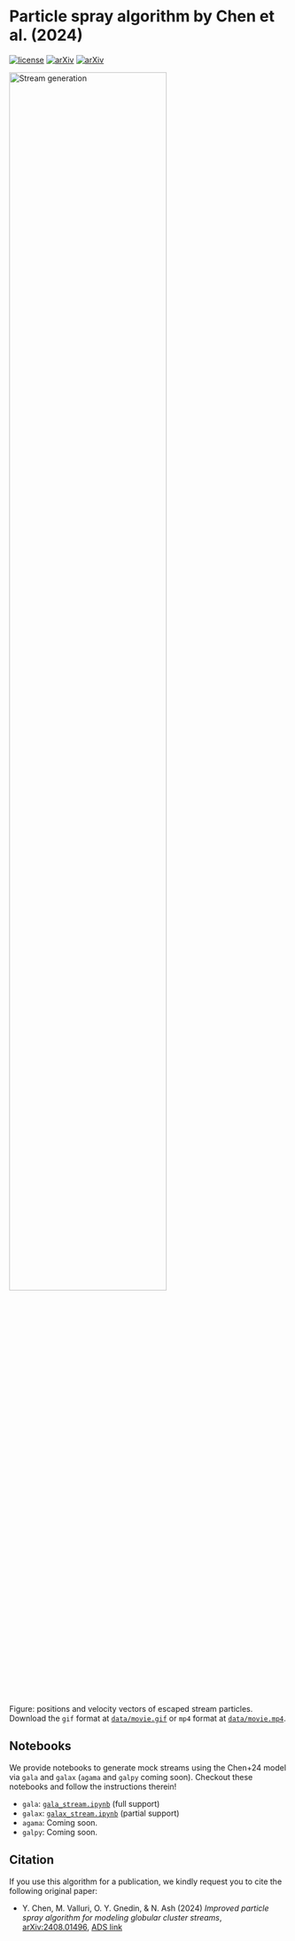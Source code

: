 # Particle spray algorithm by Chen et al. (2024)

[![license](https://img.shields.io/github/license/ybillchen/particle_spray_chen24)](LICENSE)
[![arXiv](https://img.shields.io/badge/ADS-2024arXiv240801496C-blue)](https://ui.adsabs.harvard.edu/abs/2024arXiv240801496C/abstract)
[![arXiv](https://img.shields.io/badge/arXiv-2408.01496-green)](https://arxiv.org/abs/2408.01496)

<img src="data/movie.gif" alt="Stream generation" width="75%"/>

Figure: positions and velocity vectors of escaped stream particles. Download the `gif` format at [`data/movie.gif`](data/movie.gif) or `mp4` format at [`data/movie.mp4`](data/movie.gif).

## Notebooks

We provide notebooks to generate mock streams using the Chen+24 model via `gala` and `galax` (`agama` and `galpy` coming soon). Checkout these notebooks and follow the instructions therein!

- `gala`: [`gala_stream.ipynb`](gala_stream.ipynb) (full support)
- `galax`: [`galax_stream.ipynb`](galax_stream.ipynb) (partial support)
- `agama`: Coming soon.
- `galpy`: Coming soon.

## Citation

If you use this algorithm for a publication, we kindly request you to cite the following original paper:

- Y. Chen, M. Valluri, O. Y. Gnedin, & N. Ash (2024) *Improved particle spray algorithm for modeling globular cluster streams*, [arXiv:2408.01496](https://arxiv.org/abs/2408.01496), [ADS link](https://ui.adsabs.harvard.edu/abs/2024arXiv240801496C/abstract)
